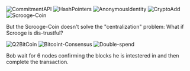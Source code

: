 ![CommitmentAPI](https://user-images.githubusercontent.com/9986222/183523823-25c0cc41-3362-4c32-b6bc-de0a96f50b2c.png)
![HashPointers](https://user-images.githubusercontent.com/9986222/183523850-871e2fbf-daff-4c0f-9037-74d2b1c468d1.png)
![AnonymousIdentity](https://user-images.githubusercontent.com/9986222/183523888-d348056d-9347-49cd-90a7-d7d3855933a2.png)
![CryptoAdd](https://user-images.githubusercontent.com/9986222/183523956-c2d3dabe-2b50-4b2e-a574-ceeca8cbc12a.png)
![Scrooge-Coin](https://user-images.githubusercontent.com/9986222/183523900-b1d2ee6c-6a5a-4e4e-82d2-48398449973d.png)

But the Scrooge-Coin doesn't solve the "centralization" problem: What if Scrooge is dis-trustful? 

![Q2BitCoin](https://user-images.githubusercontent.com/9986222/183686689-22529000-6cfb-44a0-8427-866dbe94154e.png)
![Bitcoint-Consensus](https://user-images.githubusercontent.com/9986222/183686705-0245e600-528d-4d9a-a17a-11daf7e4d169.png)
![Double-spend](https://user-images.githubusercontent.com/9986222/183686729-1e4d06b0-e95f-43a3-a8df-5d6af46a60df.png)

Bob wait for 6 nodes confirming the blocks he is intestered in and then complete the transaction. 
